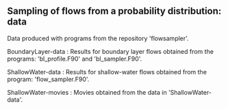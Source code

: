 ## Sampling of flows from a probability distribution: data

Data produced with programs from the repository 'flowsampler'.

BoundaryLayer-data : Results for boundary layer flows obtained from the programs: 'bl_profile.F90' and 'bl_sampler.F90'.

ShallowWater-data : Results for shallow-water flows obtained from the program: 'flow_sampler.F90'.

ShallowWater-movies : Movies obtained from the data in 'ShallowWater-data'.
